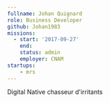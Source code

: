```yaml
---
fullname: Johan Quignard
role: Business Developer
github: Johan1983
missions:
  - start: '2017-09-27'
    end:
    status: admin
    employer: CNAM
startups:
    - mrs
---
```


Digital Native chasseur d'irritants
